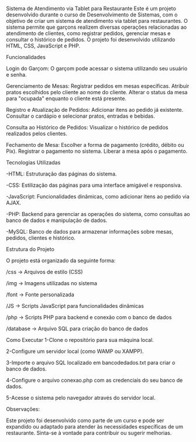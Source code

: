 Sistema de Atendimento via Tablet para Restaurante
Este é um projeto desenvolvido durante o curso de Desenvolvimento de Sistemas, com o objetivo de criar um sistema de atendimento via tablet para restaurantes. O sistema permite que garçons realizem diversas operações relacionadas ao atendimento de clientes, como registrar pedidos, gerenciar mesas e consultar o histórico de pedidos. O projeto foi desenvolvido utilizando HTML, CSS, JavaScript e PHP.

Funcionalidades

Login do Garçom:
O garçom pode acessar o sistema utilizando seu usuário e senha.

Gerenciamento de Mesas:
Registrar pedidos em mesas específicas.
Atribuir pratos escolhidos pelo cliente ao nome do cliente.
Alterar o status da mesa para "ocupada" enquanto o cliente está presente.

Registro e Atualização de Pedidos:
Adicionar itens ao pedido já existente.
Consultar o cardápio e selecionar pratos, entradas e bebidas.

Consulta ao Histórico de Pedidos:
Visualizar o histórico de pedidos realizados pelos clientes.

Fechamento de Mesa:
Escolher a forma de pagamento (crédito, débito ou Pix).
Registrar o pagamento no sistema.
Liberar a mesa após o pagamento.

Tecnologias Utilizadas

-HTML: Estruturação das páginas do sistema.

-CSS: Estilização das páginas para uma interface amigável e responsiva.

-JavaScript: Funcionalidades dinâmicas, como adicionar itens ao pedido via AJAX.

-PHP: Backend para gerenciar as operações do sistema, como consultas ao banco de dados e manipulação de dados.

-MySQL: Banco de dados para armazenar informações sobre mesas, pedidos, clientes e histórico.

Estrutura do Projeto

O projeto está organizado da seguinte forma:

/css          -> Arquivos de estilo (CSS)

/img          -> Imagens utilizadas no sistema

/font         -> Fonte personalizada

/JS           -> Scripts JavaScript para funcionalidades dinâmicas

/php          -> Scripts PHP para backend e conexão com o banco de dados

/database     -> Arquivo SQL para criação do banco de dados

Como Executar
1-Clone o repositório para sua máquina local.

2-Configure um servidor local (como WAMP ou XAMPP).

3-Importe o arquivo SQL localizado em bancodedados.txt para criar o banco de dados.

4-Configure o arquivo conexao.php com as credenciais do seu banco de dados.

5-Acesse o sistema pelo navegador através do servidor local.

Observações:

Este projeto foi desenvolvido como parte de um curso e pode ser expandido ou adaptado para atender às necessidades específicas de um restaurante. Sinta-se à vontade para contribuir ou sugerir melhorias.
